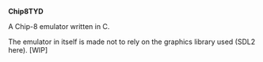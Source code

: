 **Chip8TYD**

A Chip-8 emulator written in C.

The emulator in itself is made not to rely on the graphics library used (SDL2 here).
[WIP]
